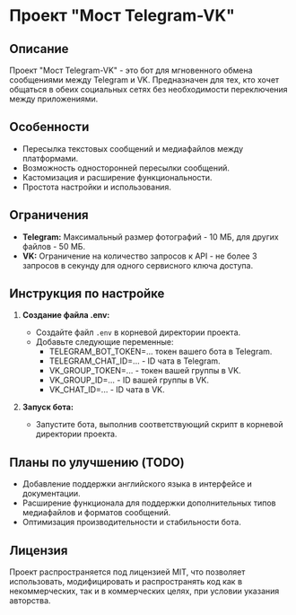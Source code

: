 # Проект "Мост Telegram-VK"

## Описание

Проект "Мост Telegram-VK" - это бот для мгновенного обмена сообщениями между Telegram и VK. Предназначен для тех, кто хочет общаться в обеих социальных сетях без необходимости переключения между приложениями.

## Особенности

- Пересылка текстовых сообщений и медиафайлов между платформами.
- Возможность односторонней пересылки сообщений.
- Кастомизация и расширение функциональности.
- Простота настройки и использования.

## Ограничения

- **Telegram:** Максимальный размер фотографий - 10 МБ, для других файлов - 50 МБ.
- **VK:** Ограничение на количество запросов к API - не более 3 запросов в секунду для одного сервисного ключа доступа.

## Инструкция по настройке

1. **Создание файла .env:** 
   - Создайте файл `.env` в корневой директории проекта.
   - Добавьте следующие переменные:
     - TELEGRAM_BOT_TOKEN=... токен вашего бота в Telegram.
     - TELEGRAM_CHAT_ID=... - ID чата в Telegram.
     - VK_GROUP_TOKEN=... - токен вашей группы в VK.
     - VK_GROUP_ID=... - ID вашей группы в VK.
     - VK_CHAT_ID=... - ID чата в VK.

2. **Запуск бота:**
   - Запустите бота, выполнив соответствующий скрипт в корневой директории проекта.

## Планы по улучшению (TODO)

- Добавление поддержки английского языка в интерфейсе и документации.
- Расширение функционала для поддержки дополнительных типов медиафайлов и форматов сообщений.
- Оптимизация производительности и стабильности бота.

## Лицензия

Проект распространяется под лицензией MIT, что позволяет использовать, модифицировать и распространять код как в некоммерческих, так и в коммерческих целях, при условии указания авторства.
